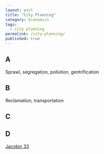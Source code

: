 ```yaml
---
layout: post
title: "City Planning"
category: Economics
tags:
  - city planning
permalink: /city-planning/
published: true
---
```


## A

Sprawl, segregation, pollution, gentrification

## B

Reclamation, transportation

## C

## D

[Jacobin 33](https://jacobinmag.com/u/issues)
